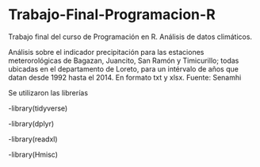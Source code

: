 # Trabajo-Final-Programacion-R
Trabajo final del curso de Programación en R. Análisis de datos climáticos.

Análisis sobre el indicador precipitación para las estaciones meterorológicas de Bagazan, Juancito, San Ramón y Timicurillo; todas ubicadas en el departamento de Loreto, para un intérvalo de años que datan desde 1992 hasta el 2014.
En formato txt y xlsx.
Fuente: Senamhi

Se utilizaron las librerías

-library(tidyverse)

-library(dplyr)

-library(readxl)

-library(Hmisc)
